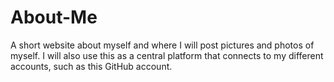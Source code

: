 # About-Me
A short website about myself and where I will post pictures and photos of myself. I will also use this as a central platform that connects to my different accounts, such as this GitHub account.
